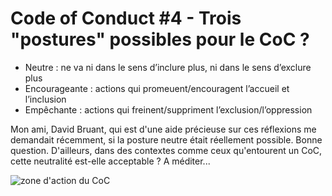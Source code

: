 # Code of Conduct #4 - Trois "postures" possibles pour le CoC ?

- Neutre : ne va ni dans le sens d’inclure plus, ni dans le sens d’exclure plus
- Encourageante : actions qui promeuent/encouragent l’accueil et l’inclusion
- Empêchante : actions qui freinent/suppriment l’exclusion/l’oppression

Mon ami, David Bruant, qui est d'une aide précieuse sur ces réflexions me demandait récemment, si la posture neutre était réellement possible. Bonne question. D'ailleurs, dans des contextes comme ceux qu'entourent un CoC, cette neutralité est-elle acceptable ? A méditer...

![zone d'action du CoC](https://raw.githubusercontent.com/Julia-barbelane/reflexions/master/photos/code-of-conduct/zone-d-action-du-coc.jpeg)
